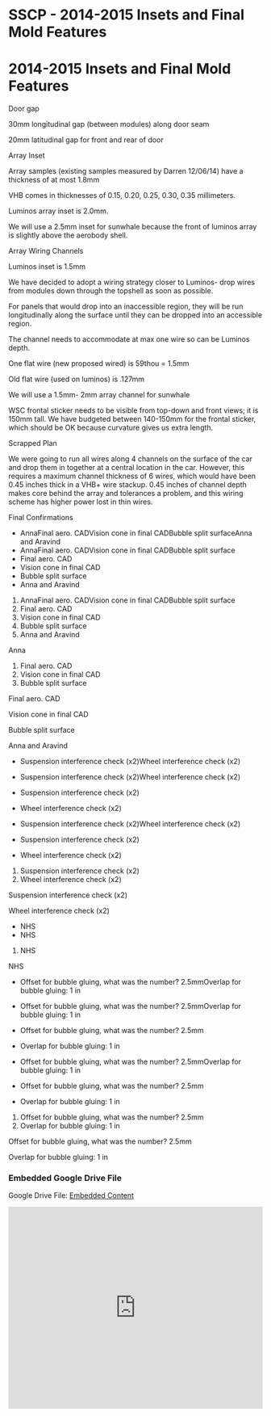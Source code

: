 # SSCP - 2014-2015 Insets and Final Mold Features

# 2014-2015 Insets and Final Mold Features

Door gap

30mm longitudinal gap (between modules) along door seam

20mm latitudinal gap for front and rear of door

Array Inset

Array samples (existing samples measured by Darren 12/06/14) have a thickness of at most 1.8mm

VHB comes in thicknesses of 0.15, 0.20, 0.25, 0.30, 0.35 millimeters.

Luminos array inset is 2.0mm.

We will use a 2.5mm inset for sunwhale because the front of luminos array is slightly above the aerobody shell.

Array Wiring Channels

Luminos inset is 1.5mm

We have decided to adopt a wiring strategy closer to Luminos- drop wires from modules down through the topshell as soon as possible.

For panels that would drop into an inaccessible region, they will be run longitudinally along the surface until they can be dropped into an accessible region. 

The channel needs to accommodate at max one wire so can be Luminos depth.

One flat wire (new proposed wired) is 59thou = 1.5mm

Old flat wire (used on luminos) is .127mm

We will use a 1.5mm- 2mm array channel for sunwhale 

WSC frontal sticker needs to be visible from top-down and front views; it is 150mm tall. We have budgeted between 140-150mm for the frontal sticker, which should be OK because curvature gives us extra length.

Scrapped Plan

We were going to run all wires along 4 channels on the surface of the car and drop them in together at a central location in the car. However, this requires a maximum channel thickness of 6 wires, which would have been 0.45 inches thick in a VHB+ wire stackup. 0.45 inches of channel depth makes core behind the array and tolerances a problem, and this wiring scheme has higher power lost in thin wires.

Final Confirmations

* AnnaFinal aero. CADVision cone in final CADBubble split surfaceAnna and Aravind
* AnnaFinal aero. CADVision cone in final CADBubble split surface
* Final aero. CAD
* Vision cone in final CAD
* Bubble split surface
* Anna and Aravind

1. AnnaFinal aero. CADVision cone in final CADBubble split surface
2. Final aero. CAD
3. Vision cone in final CAD
4. Bubble split surface
5. Anna and Aravind

Anna

1. Final aero. CAD
2. Vision cone in final CAD
3. Bubble split surface

Final aero. CAD

Vision cone in final CAD

Bubble split surface

Anna and Aravind

* Suspension interference check (x2)Wheel interference check (x2)
* Suspension interference check (x2)Wheel interference check (x2)
* Suspension interference check (x2)
* Wheel interference check (x2)

* Suspension interference check (x2)Wheel interference check (x2)
* Suspension interference check (x2)
* Wheel interference check (x2)

1. Suspension interference check (x2)
2. Wheel interference check (x2)

Suspension interference check (x2)

Wheel interference check (x2)

* NHS
* NHS

1. NHS

NHS

* Offset for bubble gluing, what was the number? 2.5mmOverlap for bubble gluing: 1 in
* Offset for bubble gluing, what was the number? 2.5mmOverlap for bubble gluing: 1 in
* Offset for bubble gluing, what was the number? 2.5mm
* Overlap for bubble gluing: 1 in

* Offset for bubble gluing, what was the number? 2.5mmOverlap for bubble gluing: 1 in
* Offset for bubble gluing, what was the number? 2.5mm
* Overlap for bubble gluing: 1 in

1. Offset for bubble gluing, what was the number? 2.5mm
2. Overlap for bubble gluing: 1 in

Offset for bubble gluing, what was the number? 2.5mm

Overlap for bubble gluing: 1 in

[](https://drive.google.com/folderview?id=1J1Rfyoh6ezf2aOlOU8SOkGtZaLar6ror)

### Embedded Google Drive File

Google Drive File: [Embedded Content](https://drive.google.com/embeddedfolderview?id=1J1Rfyoh6ezf2aOlOU8SOkGtZaLar6ror#list)

<iframe width="100%" height="400" src="https://drive.google.com/embeddedfolderview?id=1J1Rfyoh6ezf2aOlOU8SOkGtZaLar6ror#list" frameborder="0"></iframe>

